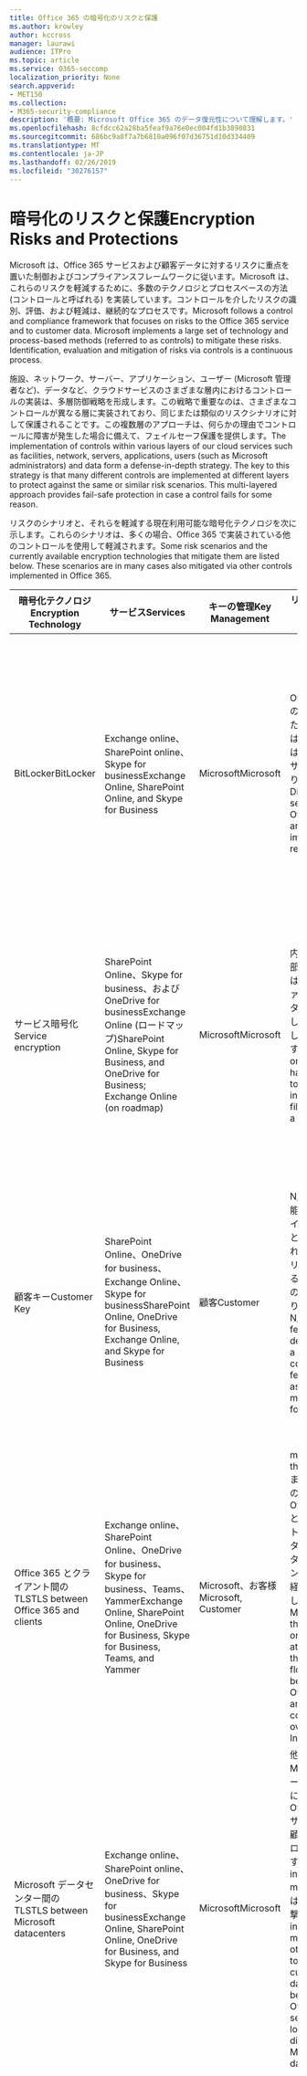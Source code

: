 ```yaml
---
title: Office 365 の暗号化のリスクと保護
ms.author: krowley
author: kccross
manager: laurawi
audience: ITPro
ms.topic: article
ms.service: O365-seccomp
localization_priority: None
search.appverid:
- MET150
ms.collection:
- M365-security-compliance
description: '概要: Microsoft Office 365 のデータ復元性について理解します。'
ms.openlocfilehash: 8cfdcc62a28ba5feaf9a76e0ec004fd1b3890831
ms.sourcegitcommit: 686bc9a8f7a7b6810a096f07d36751d10d334409
ms.translationtype: MT
ms.contentlocale: ja-JP
ms.lasthandoff: 02/26/2019
ms.locfileid: "30276157"
---
```

# <a name="encryption-risks-and-protections"></a><span data-ttu-id="6bae1-103">暗号化のリスクと保護</span><span class="sxs-lookup"><span data-stu-id="6bae1-103">Encryption Risks and Protections</span></span>

<span data-ttu-id="6bae1-p101">Microsoft は、Office 365 サービスおよび顧客データに対するリスクに重点を置いた制御およびコンプライアンスフレームワークに従います。Microsoft は、これらのリスクを軽減するために、多数のテクノロジとプロセスベースの方法 (コントロールと呼ばれる) を実装しています。コントロールを介したリスクの識別、評価、および軽減は、継続的なプロセスです。</span><span class="sxs-lookup"><span data-stu-id="6bae1-p101">Microsoft follows a control and compliance framework that focuses on risks to the Office 365 service and to customer data. Microsoft implements a large set of technology and process-based methods (referred to as controls) to mitigate these risks. Identification, evaluation and mitigation of risks via controls is a continuous process.</span></span> 

<span data-ttu-id="6bae1-p102">施設、ネットワーク、サーバー、アプリケーション、ユーザー (Microsoft 管理者など)、データなど、クラウドサービスのさまざまな層内におけるコントロールの実装は、多層防御戦略を形成します。この戦略で重要なのは、さまざまなコントロールが異なる層に実装されており、同じまたは類似のリスクシナリオに対して保護されることです。この複数層のアプローチは、何らかの理由でコントロールに障害が発生した場合に備えて、フェイルセーフ保護を提供します。</span><span class="sxs-lookup"><span data-stu-id="6bae1-p102">The implementation of controls within various layers of our cloud services such as facilities, network, servers, applications, users (such as Microsoft administrators) and data form a defense-in-depth strategy. The key to this strategy is that many different controls are implemented at different layers to protect against the same or similar risk scenarios. This multi-layered approach provides fail-safe protection in case a control fails for some reason.</span></span>

<span data-ttu-id="6bae1-p103">リスクのシナリオと、それらを軽減する現在利用可能な暗号化テクノロジを次に示します。これらのシナリオは、多くの場合、Office 365 で実装されている他のコントロールを使用して軽減されます。</span><span class="sxs-lookup"><span data-stu-id="6bae1-p103">Some risk scenarios and the currently available encryption technologies that mitigate them are listed below. These scenarios are in many cases also mitigated via other controls implemented in Office 365.</span></span>

| <span data-ttu-id="6bae1-112">暗号化テクノロジ</span><span class="sxs-lookup"><span data-stu-id="6bae1-112">Encryption Technology</span></span> | <span data-ttu-id="6bae1-113">サービス</span><span class="sxs-lookup"><span data-stu-id="6bae1-113">Services</span></span> | <span data-ttu-id="6bae1-114">キーの管理</span><span class="sxs-lookup"><span data-stu-id="6bae1-114">Key Management</span></span> | <span data-ttu-id="6bae1-115">リスクシナリオ</span><span class="sxs-lookup"><span data-stu-id="6bae1-115">Risk Scenario</span></span> | <span data-ttu-id="6bae1-116">値</span><span class="sxs-lookup"><span data-stu-id="6bae1-116">Value</span></span> |
|----------------------------------------------------------------------------------|--------------------------------------------------------------------------------------------------|---------------------|------------------------------------------------------------------------------------------------------------------------------------------|---------------------------------------------------------------------------------------------------------------------------------------------------------------------------------------------------------------------------------------------------------------------------------------------------------------------------------------------------------------------------------------------------------------------------------|
| <span data-ttu-id="6bae1-117">BitLocker</span><span class="sxs-lookup"><span data-stu-id="6bae1-117">BitLocker</span></span> | <span data-ttu-id="6bae1-118">Exchange online、SharePoint online、Skype for business</span><span class="sxs-lookup"><span data-stu-id="6bae1-118">Exchange Online, SharePoint Online, and Skype for Business</span></span> | <span data-ttu-id="6bae1-119">Microsoft</span><span class="sxs-lookup"><span data-stu-id="6bae1-119">Microsoft</span></span> | <span data-ttu-id="6bae1-120">Office 365 のディスクまたはサーバーは、盗難または不適切なリサイクルがあります。</span><span class="sxs-lookup"><span data-stu-id="6bae1-120">Disks or servers in Office 365 are stolen or improperly recycled.</span></span> | <span data-ttu-id="6bae1-121">BitLocker は、盗難または不適切にリサイクルされたハードウェア (サーバー/ディスク) によるデータの損失を防止するための緊急時のアプローチを提供します。</span><span class="sxs-lookup"><span data-stu-id="6bae1-121">BitLocker provides a fail-safe approach to protect against loss of data due to stolen or improperly recycled hardware (server/disk).</span></span> |
| <span data-ttu-id="6bae1-122">サービス暗号化</span><span class="sxs-lookup"><span data-stu-id="6bae1-122">Service encryption</span></span> | <span data-ttu-id="6bae1-123">SharePoint Online、Skype for business、および OneDrive for businessExchange Online (ロードマップ)</span><span class="sxs-lookup"><span data-stu-id="6bae1-123">SharePoint Online, Skype for Business, and OneDrive for Business; Exchange Online (on roadmap)</span></span> | <span data-ttu-id="6bae1-124">Microsoft</span><span class="sxs-lookup"><span data-stu-id="6bae1-124">Microsoft</span></span> | <span data-ttu-id="6bae1-125">内部または外部のハッカーは、個々のファイル/データに blob としてアクセスしようとします。</span><span class="sxs-lookup"><span data-stu-id="6bae1-125">Internal or external hacker tries to access individual files/data as a blob.</span></span> | <span data-ttu-id="6bae1-p104">暗号化されたデータをキーにアクセスせずに復号化することはできません。ハッカーがデータにアクセスするリスクを軽減するのに役に立ちます。</span><span class="sxs-lookup"><span data-stu-id="6bae1-p104">The encrypted data cannot be decrypted without access to keys. Helps to mitigate risk of a hacker accessing data.</span></span> |
| <span data-ttu-id="6bae1-128">顧客キー</span><span class="sxs-lookup"><span data-stu-id="6bae1-128">Customer Key</span></span> | <span data-ttu-id="6bae1-129">SharePoint Online、OneDrive for business、Exchange Online、Skype for business</span><span class="sxs-lookup"><span data-stu-id="6bae1-129">SharePoint Online, OneDrive for Business, Exchange Online, and Skype for Business</span></span> | <span data-ttu-id="6bae1-130">顧客</span><span class="sxs-lookup"><span data-stu-id="6bae1-130">Customer</span></span> | <span data-ttu-id="6bae1-131">N/A (この機能はコンプライアンス機能として設計されています。リスクに対する対策としてのものではありません)。</span><span class="sxs-lookup"><span data-stu-id="6bae1-131">N/A (This feature is designed as a compliance feature; not as a mitigation for any risk.)</span></span> | <span data-ttu-id="6bae1-132">お客様が内部の規制と法令遵守の義務を満たし、Office 365 サービスを終了して Microsoft のデータへのアクセスを取り消すことができるように支援します。</span><span class="sxs-lookup"><span data-stu-id="6bae1-132">Helps customers meet internal regulation and compliance obligations, and the ability to leave the Office 365 service and revoke Microsoft’s access to data</span></span> |
| <span data-ttu-id="6bae1-133">Office 365 とクライアント間の TLS</span><span class="sxs-lookup"><span data-stu-id="6bae1-133">TLS between Office 365 and clients</span></span> | <span data-ttu-id="6bae1-134">Exchange online、SharePoint Online、OneDrive for business、Skype for business、Teams、Yammer</span><span class="sxs-lookup"><span data-stu-id="6bae1-134">Exchange Online, SharePoint Online, OneDrive for Business, Skype for Business, Teams, and Yammer</span></span> | <span data-ttu-id="6bae1-135">Microsoft、お客様</span><span class="sxs-lookup"><span data-stu-id="6bae1-135">Microsoft, Customer</span></span> | <span data-ttu-id="6bae1-136">man-in-the-middle またはその他の攻撃。 Office 365 とクライアントコンピューター間のデータフローをインターネット経由でタップします。</span><span class="sxs-lookup"><span data-stu-id="6bae1-136">Man-in-the-middle or other attack to tap the data flow between Office 365 and client computers over Internet.</span></span> | <span data-ttu-id="6bae1-137">この実装により、Microsoft とお客様の両方に価値が提供され、Office 365 とクライアント間でのデータの整合性が保証されます。</span><span class="sxs-lookup"><span data-stu-id="6bae1-137">This implementation provides value to both Microsoft and customers and assures data integrity as it flows between Office 365 and the client.</span></span> |
| <span data-ttu-id="6bae1-138">Microsoft データセンター間の TLS</span><span class="sxs-lookup"><span data-stu-id="6bae1-138">TLS between Microsoft datacenters</span></span> | <span data-ttu-id="6bae1-139">Exchange online、SharePoint online、OneDrive for business、Skype for business</span><span class="sxs-lookup"><span data-stu-id="6bae1-139">Exchange Online, SharePoint Online, OneDrive for Business, and Skype for Business</span></span> | <span data-ttu-id="6bae1-140">Microsoft</span><span class="sxs-lookup"><span data-stu-id="6bae1-140">Microsoft</span></span> | <span data-ttu-id="6bae1-141">他の Microsoft データセンターにある Office 365 サーバー間で顧客データフローをタップする man-in-the-middle またはその他の攻撃。</span><span class="sxs-lookup"><span data-stu-id="6bae1-141">Man-in-the-middle or other attack to tap the customer data flow between Office 365 servers located in different Microsoft datacenters.</span></span> | <span data-ttu-id="6bae1-142">この実装は、Microsoft データセンター間の攻撃からデータを保護するもう1つの方法です。</span><span class="sxs-lookup"><span data-stu-id="6bae1-142">This implementation is another method to protect data against attacks between Microsoft datacenters.</span></span> |
| <span data-ttu-id="6bae1-143">azure Rights Management (Office 365 または azure Information Protection に含まれています)</span><span class="sxs-lookup"><span data-stu-id="6bae1-143">Azure Rights Management (included in Office 365 or Azure Information Protection)</span></span> | <span data-ttu-id="6bae1-144">Exchange online、SharePoint online、OneDrive for business</span><span class="sxs-lookup"><span data-stu-id="6bae1-144">Exchange Online, SharePoint Online, and OneDrive for Business</span></span> | <span data-ttu-id="6bae1-145">顧客</span><span class="sxs-lookup"><span data-stu-id="6bae1-145">Customer</span></span> | <span data-ttu-id="6bae1-146">データは、データへのアクセス権を持たないユーザーの手に入ります。</span><span class="sxs-lookup"><span data-stu-id="6bae1-146">Data falls into the hands of a person who should not have access to the data.</span></span> | <span data-ttu-id="6bae1-p105">azure Information Protection では、azure RMS を使用して、複数のデバイス間でのファイルと電子メールのセキュリティ保護に役立つ暗号化、id、および承認ポリシーを使用して、顧客に価値を提供します。Azure RMS は、特定の条件に一致する Office 365 からのすべての電子メールを、別の受信者に送信する前に自動的に暗号化することができるお客様に価値を提供します。</span><span class="sxs-lookup"><span data-stu-id="6bae1-p105">Azure Information Protection uses Azure RMS which provides value to customers by using encryption, identity, and authorization policies to help secure files and email across multiple devices. Azure RMS provides value to customers where all emails originating from Office 365 that match certain criteria (i.e., all emails to a certain address) can be automatically encrypted before they get sent to another recipient.</span></span> |
| <span data-ttu-id="6bae1-149">S/MIME</span><span class="sxs-lookup"><span data-stu-id="6bae1-149">S/MIME</span></span> | <span data-ttu-id="6bae1-150">Exchange Online</span><span class="sxs-lookup"><span data-stu-id="6bae1-150">Exchange Online</span></span> | <span data-ttu-id="6bae1-151">顧客</span><span class="sxs-lookup"><span data-stu-id="6bae1-151">Customer</span></span> | <span data-ttu-id="6bae1-152">電子メールは、目的の受信者ではない人物の手に入ります。</span><span class="sxs-lookup"><span data-stu-id="6bae1-152">Email falls into the hands of a person who is not the intended recipient.</span></span> | <span data-ttu-id="6bae1-153">s/mime では、s/mime で暗号化された電子メールが電子メールの直接の受信者によって復号化されることを保証することで、お客様に価値が提供されます。</span><span class="sxs-lookup"><span data-stu-id="6bae1-153">S/MIME provides value to customers by assuring that email encrypted with S/MIME can only be decrypted by the direct recipient of the email.</span></span> |
| <span data-ttu-id="6bae1-154">Office 365 Message Encryption</span><span class="sxs-lookup"><span data-stu-id="6bae1-154">Office 365 Message Encryption</span></span> | <span data-ttu-id="6bae1-155">Exchange online、SharePoint online</span><span class="sxs-lookup"><span data-stu-id="6bae1-155">Exchange Online, SharePoint Online</span></span> | <span data-ttu-id="6bae1-156">顧客</span><span class="sxs-lookup"><span data-stu-id="6bae1-156">Customer</span></span> | <span data-ttu-id="6bae1-157">保護された添付ファイルを含む電子メールは、電子メールの意図した受信者ではない Office 365 内部または外部のどちらかのユーザーの手に入ります。</span><span class="sxs-lookup"><span data-stu-id="6bae1-157">Email, including protected attachments, falls in hands of a person either within or outside Office 365 who is not the intended recipient of the email.</span></span> | <span data-ttu-id="6bae1-158">OME は、特定の条件に一致する (すべての電子メールが特定のアドレス宛てにある) Office 365 からのすべての電子メールが自動的に暗号化され、他の内部または外部の受信者に送信されるようになるお客様に価値を提供します。</span><span class="sxs-lookup"><span data-stu-id="6bae1-158">OME provides value to customers where all emails originating from Office 365 that match certain criteria (i.e., all emails to a certain address) are automatically encrypted before they get sent to another internal or an external recipient.</span></span> |
| <span data-ttu-id="6bae1-159">パートナー組織との SMTP TLS</span><span class="sxs-lookup"><span data-stu-id="6bae1-159">SMTP TLS with partner organization</span></span> | <span data-ttu-id="6bae1-160">Exchange Online</span><span class="sxs-lookup"><span data-stu-id="6bae1-160">Exchange Online</span></span> | <span data-ttu-id="6bae1-161">顧客</span><span class="sxs-lookup"><span data-stu-id="6bae1-161">Customer</span></span> | <span data-ttu-id="6bae1-162">メールは、Office 365 テナントから別のパートナー組織への移行中に、man-in-the-middle またはその他の攻撃によって傍受されます。</span><span class="sxs-lookup"><span data-stu-id="6bae1-162">Email is intercepted via a man-in-the-middle or other attack while in transit from an Office 365 tenant to another partner organization.</span></span> | <span data-ttu-id="6bae1-163">このシナリオでは、お客様に、Office 365 テナントとパートナーの電子メール組織間で暗号化された SMTP チャネル内のすべての電子メールを送受信できるような値を提供します。</span><span class="sxs-lookup"><span data-stu-id="6bae1-163">This scenario provides value to the customer such that they can send/receive all emails between their Office 365 tenant and their partner’s email organization inside an encrypted SMTP channel.</span></span> |

## <a name="encryption-technologies-available-in-office-365-multi-tenant-environments"></a><span data-ttu-id="6bae1-164">Office 365 マルチテナント環境で使用可能な暗号化テクノロジ</span><span class="sxs-lookup"><span data-stu-id="6bae1-164">Encryption technologies available in Office 365 multi-tenant environments</span></span>

| <span data-ttu-id="6bae1-165">暗号化テクノロジ</span><span class="sxs-lookup"><span data-stu-id="6bae1-165">Encryption Technology</span></span> | <span data-ttu-id="6bae1-166">で実装されている</span><span class="sxs-lookup"><span data-stu-id="6bae1-166">Implemented by</span></span> | <span data-ttu-id="6bae1-167">キー交換のアルゴリズムと強さ</span><span class="sxs-lookup"><span data-stu-id="6bae1-167">Key Exchange Algorithm and Strength</span></span> | <span data-ttu-id="6bae1-168">キー管理 \*</span><span class="sxs-lookup"><span data-stu-id="6bae1-168">Key Management\*</span></span> | <span data-ttu-id="6bae1-169">FIPS 140-2 の検証</span><span class="sxs-lookup"><span data-stu-id="6bae1-169">FIPS 140-2 Validated</span></span> |
|----------------------------------------------------------------------------------|-------------------------|------------------------------------------------------------------------------------------------------------------------------------------------------------------------------------|--------------------------------------------------------------------------------------------------------------------------------------------------------------------------------------------------------------------------------------------------------------------------------------------------------------------------------------------------------------------------------------------------------------------------------------------------------------------------------------------------------------------------------------------------------------------------------------------------------------------------------------------------------------------------------------------------------------------------------------------------------------------------------------------------------------------------------------------------------------------------------------------------------------|-----------------------------------------------------------------------|
| <span data-ttu-id="6bae1-170">BitLocker</span><span class="sxs-lookup"><span data-stu-id="6bae1-170">BitLocker</span></span> | <span data-ttu-id="6bae1-171">Exchange Online</span><span class="sxs-lookup"><span data-stu-id="6bae1-171">Exchange Online</span></span> | <span data-ttu-id="6bae1-172">AES 128 ビット +</span><span class="sxs-lookup"><span data-stu-id="6bae1-172">AES 128-bit+</span></span> | <span data-ttu-id="6bae1-p106">AES 外部キーは、シークレットセーフと Exchange サーバーのレジストリに格納されます。シークレットセーフは、高度な昇格とアクセス許可を必要とするセキュリティで保護されたリポジトリです。アクセス許可の要求と承認は、ロックボックスと呼ばれる内部ツールを使用してのみ行うことができます。AES 外部キーは、サーバーのトラステッドプラットフォームモジュールにも保存されます。48桁の数値パスワードは Active Directory に格納され、ロックボックスによって保護されます。</span><span class="sxs-lookup"><span data-stu-id="6bae1-p106">AES external key is stored in a Secret Safe and in the registry of the Exchange server. The Secret Safe is a secured repository that requires high-level elevation and approvals to access. Access can be requested and approved only by using an internal tool called Lockbox. The AES external key is also stored in the Trusted Platform Module in the server. A 48-digit numerical password is stored in Active Directory and protected by Lockbox.</span></span> | <span data-ttu-id="6bae1-178">はい。 AES 256 ビットを使用するサーバーの場合は、\* \*</span><span class="sxs-lookup"><span data-stu-id="6bae1-178">Yes, for servers that use AES 256-bit\*\*</span></span> |
|  | <span data-ttu-id="6bae1-179">SharePoint Online</span><span class="sxs-lookup"><span data-stu-id="6bae1-179">SharePoint Online</span></span> | <span data-ttu-id="6bae1-180">AES 256 ビット</span><span class="sxs-lookup"><span data-stu-id="6bae1-180">AES 256-bit</span></span> | <span data-ttu-id="6bae1-p107">AES 外部キーは、シークレットセーフに格納されます。シークレットセーフは、高度な昇格とアクセス許可を必要とするセキュリティで保護されたリポジトリです。アクセス許可の要求と承認は、ロックボックスと呼ばれる内部ツールを使用してのみ行うことができます。AES 外部キーは、サーバーのトラステッドプラットフォームモジュールにも保存されます。48桁の数値パスワードは Active Directory に格納され、ロックボックスによって保護されます。</span><span class="sxs-lookup"><span data-stu-id="6bae1-p107">AES external key is stored in a Secret Safe. The Secret Safe is a secured repository that requires high-level elevation and approvals to access. Access can be requested and approved only by using an internal tool called Lockbox. The AES external key is also stored in the Trusted Platform Module in the server. A 48-digit numerical password is stored in Active Directory and protected by Lockbox.</span></span> | <span data-ttu-id="6bae1-186">はい</span><span class="sxs-lookup"><span data-stu-id="6bae1-186">Yes</span></span> |
|  | <span data-ttu-id="6bae1-187">Skype for Business</span><span class="sxs-lookup"><span data-stu-id="6bae1-187">Skype for Business</span></span> | <span data-ttu-id="6bae1-188">AES 256 ビット</span><span class="sxs-lookup"><span data-stu-id="6bae1-188">AES 256-bit</span></span> | <span data-ttu-id="6bae1-p108">AES 外部キーは、シークレットセーフに格納されます。シークレットセーフは、高度な昇格とアクセス許可を必要とするセキュリティで保護されたリポジトリです。アクセス許可の要求と承認は、ロックボックスと呼ばれる内部ツールを使用してのみ行うことができます。AES 外部キーは、サーバーのトラステッドプラットフォームモジュールにも保存されます。48桁の数値パスワードは Active Directory に格納され、ロックボックスによって保護されます。</span><span class="sxs-lookup"><span data-stu-id="6bae1-p108">AES external key is stored in a Secret Safe. The Secret Safe is a secured repository that requires high-level elevation and approvals to access. Access can be requested and approved only by using an internal tool called Lockbox. The AES external key is also stored in the Trusted Platform Module in the server. A 48-digit numerical password is stored in Active Directory and protected by Lockbox.</span></span> | <span data-ttu-id="6bae1-194">はい</span><span class="sxs-lookup"><span data-stu-id="6bae1-194">Yes</span></span> |
| <span data-ttu-id="6bae1-195">サービス暗号化</span><span class="sxs-lookup"><span data-stu-id="6bae1-195">Service Encryption</span></span> | <span data-ttu-id="6bae1-196">SharePoint Online</span><span class="sxs-lookup"><span data-stu-id="6bae1-196">SharePoint Online</span></span> | <span data-ttu-id="6bae1-197">AES 256 ビット</span><span class="sxs-lookup"><span data-stu-id="6bae1-197">AES 256-bit</span></span> | <span data-ttu-id="6bae1-p109">blob の暗号化に使用されるキーは、SharePoint Online コンテンツデータベースに格納されます。SharePoint Online のコンテンツデータベースは、データベースのアクセス制御と、保存時の暗号化によって保護されています。暗号化は tde in Azure SQL Database を使用して実行されます。これらの機密情報は、テナントレベルではなく、SharePoint Online のサービスレベルで行われます。これらの機密情報 (マスターキーと呼ばれることもあります) は、キーストアと呼ばれる別の安全なリポジトリに格納されます。tde は、アクティブデータベースとデータベースのバックアップとトランザクションログの両方に対して、セキュリティで保護を提供します。顧客がオプションのキーを指定すると、顧客キーが Azure key Vault に格納され、サービスはキーを使用してテナントキーを暗号化します。これは、サイトキーを暗号化するために使用されます。これは、ファイルレベルのキーを暗号化するために使用されます。基本的に、顧客がキーを提供すると、新しいキー階層が導入されます。</span><span class="sxs-lookup"><span data-stu-id="6bae1-p109">The keys used to encrypt the blobs are stored in the SharePoint Online Content Database. The SharePoint Online Content Databases is protected by database access controls and encryption at rest. Encryption is performed using TDE in Azure SQL Database. These secrets are at the service level for SharePoint Online, not at the tenant level. These secrets (sometimes referred to as the master keys) are stored in a separate secure repository called the Key Store. TDE provides security at rest for both the active database and the database backups and transaction logs. When customers provide the optional key, the customer key is stored in Azure Key Vault, and the service uses the key to encrypt a tenant key, which is used to encrypt a site key, which is then used to encrypt the file level keys. Essentially, a new key hierarchy is introduced when the customer provides a key.</span></span> | <span data-ttu-id="6bae1-206">はい</span><span class="sxs-lookup"><span data-stu-id="6bae1-206">Yes</span></span> |
|  | <span data-ttu-id="6bae1-207">Skype for Business</span><span class="sxs-lookup"><span data-stu-id="6bae1-207">Skype for Business</span></span> | <span data-ttu-id="6bae1-208">AES 256 ビット</span><span class="sxs-lookup"><span data-stu-id="6bae1-208">AES 256-bit</span></span> | <span data-ttu-id="6bae1-p110">各データは、ランダムに生成された異なる256ビットキーを使用して暗号化されます。暗号化キーは、対応するメタデータ XML ファイルに格納されます。これは、会議マスターキーごとにも暗号化されています。マスターキーも、電話会議ごとに1回ランダムに生成されます。</span><span class="sxs-lookup"><span data-stu-id="6bae1-p110">Each piece of data is encrypted using a different randomly generated 256-bit key. The encryption key is stored in a corresponding metadata XML file which is also encrypted by a per-conference master key. The master key is also randomly generated once per conference.</span></span> | <span data-ttu-id="6bae1-212">はい</span><span class="sxs-lookup"><span data-stu-id="6bae1-212">Yes</span></span> |
|  | <span data-ttu-id="6bae1-213">Exchange Online</span><span class="sxs-lookup"><span data-stu-id="6bae1-213">Exchange Online</span></span> | <span data-ttu-id="6bae1-214">AES 256 ビット</span><span class="sxs-lookup"><span data-stu-id="6bae1-214">AES 256-bit</span></span> | <span data-ttu-id="6bae1-215">各メールボックスは、Microsoft によって制御される暗号化キー (ロードマップ) または顧客 (顧客キーが使用されている場合) を使用するデータ暗号化ポリシーを使用して暗号化されます。</span><span class="sxs-lookup"><span data-stu-id="6bae1-215">Each mailbox is encrypted using a data encryption policy that uses encryption keys controlled by Microsoft (on roadmap) or by the customer (when Customer Key is used).</span></span> | <span data-ttu-id="6bae1-216">はい</span><span class="sxs-lookup"><span data-stu-id="6bae1-216">Yes</span></span> |
| <span data-ttu-id="6bae1-217">Office 365 とクライアント/パートナー間の TLS</span><span class="sxs-lookup"><span data-stu-id="6bae1-217">TLS between Office 365 and clients/partners</span></span> | <span data-ttu-id="6bae1-218">Exchange Online</span><span class="sxs-lookup"><span data-stu-id="6bae1-218">Exchange Online</span></span> | [<span data-ttu-id="6bae1-219">複数の暗号スイートをサポートする便宜的な方法</span><span class="sxs-lookup"><span data-stu-id="6bae1-219">Opportunistic TLS supporting multiple cipher suites</span></span>](https://technet.microsoft.com/en-us/library/mt163898.aspx) | <span data-ttu-id="6bae1-220">Exchange Online 用の TLS 証明書 (outlook.office.com) は、ボルチモア CyberTrust Root によって発行される2048ビットの SHA256RSA 証明書です。</span><span class="sxs-lookup"><span data-stu-id="6bae1-220">The TLS certificate for Exchange Online (outlook.office.com) is a 2048-bit SHA256RSA certificate issued by Baltimore CyberTrust Root.</span></span> <br> <br> <span data-ttu-id="6bae1-221">Exchange Online の TLS ルート証明書は、ボルチモア CyberTrust root によって発行される2048ビットの SHA1RSA 証明書です。</span><span class="sxs-lookup"><span data-stu-id="6bae1-221">The TLS root certificate for Exchange Online is a 2048-bit SHA1RSA certificate issued by Baltimore CyberTrust Root.</span></span> | <span data-ttu-id="6bae1-222">はい、TLS 1.2 を256ビットの暗号強度で使用します。</span><span class="sxs-lookup"><span data-stu-id="6bae1-222">Yes, when TLS 1.2 with 256-bit cipher strength is used</span></span> |
|  | <span data-ttu-id="6bae1-223">SharePoint Online</span><span class="sxs-lookup"><span data-stu-id="6bae1-223">SharePoint Online</span></span> | <span data-ttu-id="6bae1-224">AES 256 を使用した TLS 1.2</span><span class="sxs-lookup"><span data-stu-id="6bae1-224">TLS 1.2 with AES 256</span></span> <br> <br> [<span data-ttu-id="6bae1-225">OneDrive for Business および SharePoint Online におけるデータ暗号化</span><span class="sxs-lookup"><span data-stu-id="6bae1-225">Data Encryption in OneDrive for Business and SharePoint Online</span></span>](https://technet.microsoft.com/en-us/library/dn905447.aspx) | <span data-ttu-id="6bae1-226">SharePoint Online の TLS 証明書 (\* sharepoint.com) は、ボルチモア CyberTrust Root によって発行される2048ビットの SHA256RSA 証明書です。</span><span class="sxs-lookup"><span data-stu-id="6bae1-226">The TLS certificate for SharePoint Online (\*.sharepoint.com) is a 2048-bit SHA256RSA certificate issued by Baltimore CyberTrust Root.</span></span> <br> <br> <span data-ttu-id="6bae1-227">SharePoint Online の TLS ルート証明書は、ボルチモア CyberTrust root によって発行される2048ビットの SHA1RSA 証明書です。</span><span class="sxs-lookup"><span data-stu-id="6bae1-227">The TLS root certificate for SharePoint Online is a 2048-bit SHA1RSA certificate issued by Baltimore CyberTrust Root.</span></span> | <span data-ttu-id="6bae1-228">はい</span><span class="sxs-lookup"><span data-stu-id="6bae1-228">Yes</span></span> |
|  | <span data-ttu-id="6bae1-229">Skype for Business</span><span class="sxs-lookup"><span data-stu-id="6bae1-229">Skype for Business</span></span> | [<span data-ttu-id="6bae1-230">SIP 通信および psom データ共有セッションの TLS</span><span class="sxs-lookup"><span data-stu-id="6bae1-230">TLS for SIP communications and PSOM data sharing sessions</span></span>](https://support.office.com/article/Set-up-your-network-for-Skype-for-Business-Online-d21f89b0-3afc-432e-b735-036b2432fdbf) | <span data-ttu-id="6bae1-231">Skype for business の TLS 証明書 (\* lync.com) は、ボルチモア CyberTrust Root によって発行される2048ビットの SHA256RSA 証明書です。</span><span class="sxs-lookup"><span data-stu-id="6bae1-231">The TLS certificate for Skype for Business (\*.lync.com) is a 2048-bit SHA256RSA certificate issued by Baltimore CyberTrust Root.</span></span> <br> <br> <span data-ttu-id="6bae1-232">Skype for business の TLS ルート証明書は、ボルチモア CyberTrust root によって発行される2048ビットの SHA256RSA 証明書です。</span><span class="sxs-lookup"><span data-stu-id="6bae1-232">The TLS root certificate for Skype for Business is a 2048-bit SHA256RSA certificate issued by Baltimore CyberTrust Root.</span></span> | <span data-ttu-id="6bae1-233">はい</span><span class="sxs-lookup"><span data-stu-id="6bae1-233">Yes</span></span> |
|  | <span data-ttu-id="6bae1-234">Microsoft Teams</span><span class="sxs-lookup"><span data-stu-id="6bae1-234">Microsoft Teams</span></span> | <span data-ttu-id="6bae1-235">AES 256 を使用した TLS 1.2</span><span class="sxs-lookup"><span data-stu-id="6bae1-235">TLS 1.2 with AES 256</span></span> <br> <br> [<span data-ttu-id="6bae1-236">Microsoft Teams についてよく寄せられる質問-管理者向けヘルプ</span><span class="sxs-lookup"><span data-stu-id="6bae1-236">Frequently asked questions about Microsoft Teams – Admin Help</span></span>](https://docs.microsoft.com/MicrosoftTeams/teams-overview) | <span data-ttu-id="6bae1-237">Microsoft Teams 用の TLS 証明書 (teams.microsoft.com, edge.skype.com) は、ボルチモア CyberTrust Root によって発行される2048ビットの SHA256RSA 証明書です。</span><span class="sxs-lookup"><span data-stu-id="6bae1-237">The TLS certificate for Microsoft Teams (teams.microsoft.com, edge.skype.com) is a 2048-bit SHA256RSA certificate issued by Baltimore CyberTrust Root.</span></span> <br> <br> <span data-ttu-id="6bae1-238">Microsoft Teams の TLS ルート証明書は、ボルチモア CyberTrust root によって発行される2048ビットの SHA256RSA 証明書です。</span><span class="sxs-lookup"><span data-stu-id="6bae1-238">The TLS root certificate for Microsoft Teams is a 2048-bit SHA256RSA certificate issued by Baltimore CyberTrust Root.</span></span> | <span data-ttu-id="6bae1-239">はい</span><span class="sxs-lookup"><span data-stu-id="6bae1-239">Yes</span></span> |
| <span data-ttu-id="6bae1-240">Microsoft データセンター間の TLS</span><span class="sxs-lookup"><span data-stu-id="6bae1-240">TLS between Microsoft datacenters</span></span> | <span data-ttu-id="6bae1-241">すべての Office 365 サービス</span><span class="sxs-lookup"><span data-stu-id="6bae1-241">All Office 365 services</span></span> | <span data-ttu-id="6bae1-242">AES 256 を使用した TLS 1.2</span><span class="sxs-lookup"><span data-stu-id="6bae1-242">TLS 1.2 with AES 256</span></span> <br> <br> <span data-ttu-id="6bae1-243">セキュリティで保護されたリアルタイム転送プロトコル (srtp)</span><span class="sxs-lookup"><span data-stu-id="6bae1-243">Secure Real-time Transport Protocol (SRTP)</span></span> | <span data-ttu-id="6bae1-244">microsoft では、microsoft データセンター間のサーバー間通信に、社内で管理および展開された証明機関を使用しています。</span><span class="sxs-lookup"><span data-stu-id="6bae1-244">Microsoft uses an internally managed and deployed certification authority for server-to-server communications between Microsoft datacenters.</span></span> | <span data-ttu-id="6bae1-245">はい</span><span class="sxs-lookup"><span data-stu-id="6bae1-245">Yes</span></span> |
| <span data-ttu-id="6bae1-246">azure Rights Management (Office 365 または azure Information Protection に含まれています)</span><span class="sxs-lookup"><span data-stu-id="6bae1-246">Azure Rights Management (included in Office 365 or Azure Information Protection)</span></span> | <span data-ttu-id="6bae1-247">Exchange Online</span><span class="sxs-lookup"><span data-stu-id="6bae1-247">Exchange Online</span></span> | <span data-ttu-id="6bae1-p111">は、更新され拡張された RMS 暗号化実装である[暗号化モード 2](https://docs.microsoft.com/previous-versions/windows/it-pro/windows-server-2008-R2-and-2008/hh867439(v=ws.10))をサポートします。このメソッドは、署名と暗号化に RSA 2048 をサポートし、署名におけるハッシュの sha-1-256 をサポートします。</span><span class="sxs-lookup"><span data-stu-id="6bae1-p111">Supports [Cryptographic Mode 2](https://docs.microsoft.com/previous-versions/windows/it-pro/windows-server-2008-R2-and-2008/hh867439(v=ws.10)), an updated and enhanced RMS cryptographic implementation. It supports RSA 2048 for signature and encryption, and SHA-256 for hash in the signature.</span></span> | <span data-ttu-id="6bae1-250">[Microsoft によって管理](https://docs.microsoft.com/azure/information-protection/plan-implement-tenant-key)されます。</span><span class="sxs-lookup"><span data-stu-id="6bae1-250">[Managed by Microsoft](https://docs.microsoft.com/azure/information-protection/plan-implement-tenant-key).</span></span> | <span data-ttu-id="6bae1-251">○</span><span class="sxs-lookup"><span data-stu-id="6bae1-251">Yes</span></span> |
|  | <span data-ttu-id="6bae1-252">SharePoint Online</span><span class="sxs-lookup"><span data-stu-id="6bae1-252">SharePoint Online</span></span> | <span data-ttu-id="6bae1-p112">は、更新され拡張された RMS 暗号化実装である[暗号化モード 2](https://docs.microsoft.com/previous-versions/windows/it-pro/windows-server-2008-R2-and-2008/hh867439(v=ws.10))をサポートします。このメソッドは、署名と暗号化に RSA 2048 をサポートし、署名には sha-1-256 をサポートします。</span><span class="sxs-lookup"><span data-stu-id="6bae1-p112">Supports [Cryptographic Mode 2](https://docs.microsoft.com/previous-versions/windows/it-pro/windows-server-2008-R2-and-2008/hh867439(v=ws.10)), an updated and enhanced RMS cryptographic implementation. It supports RSA 2048 for signature and encryption, and SHA-256 for signature.</span></span> | <span data-ttu-id="6bae1-255">[Microsoft によって管理](https://docs.microsoft.com/azure/information-protection/plan-implement-tenant-key)されます。これは既定の設定です。や</span><span class="sxs-lookup"><span data-stu-id="6bae1-255">[Managed by Microsoft](https://docs.microsoft.com/azure/information-protection/plan-implement-tenant-key), which is the default setting; or</span></span> <br> <br> <span data-ttu-id="6bae1-p113">お客様による管理。 Microsoft が管理するキーに代わるものです。IT 管理された Azure サブスクリプションを所有している組織は、byok を使用して、その使用を無償でログに記録できます。詳細については、「[独自のキーを実装する](https://docs.microsoft.com/azure/information-protection/plan-implement-tenant-key)」を参照してください。この構成では、Thales hsm を使用してキーを保護します。詳細については、「 [Thales hsm and Azure RMS](http://www.thales-esecurity.com/msrms/cloud)」を参照してください。</span><span class="sxs-lookup"><span data-stu-id="6bae1-p113">Customer-managed, which is an alternative to Microsoft-managed keys. Organization that have an IT-managed Azure subscription can use BYOK and log its usage at no extra charge. For more information, see [Implementing bring your own key](https://docs.microsoft.com/azure/information-protection/plan-implement-tenant-key). In this configuration, Thales HSMs are used to protect your keys. For more information, see [Thales HSMs and Azure RMS](http://www.thales-esecurity.com/msrms/cloud).</span></span> | <span data-ttu-id="6bae1-261">はい</span><span class="sxs-lookup"><span data-stu-id="6bae1-261">Yes</span></span> |
| <span data-ttu-id="6bae1-262">S/MIME</span><span class="sxs-lookup"><span data-stu-id="6bae1-262">S/MIME</span></span> | <span data-ttu-id="6bae1-263">Exchange Online</span><span class="sxs-lookup"><span data-stu-id="6bae1-263">Exchange Online</span></span> | <span data-ttu-id="6bae1-264">暗号化メッセージ構文 Standard 1.5 (PKCS #7)</span><span class="sxs-lookup"><span data-stu-id="6bae1-264">Cryptographic Message Syntax Standard 1.5 (PKCS #7)</span></span> | <span data-ttu-id="6bae1-p114">お客様が管理する公開キー基盤が展開されているかどうかによって決まります。キーの管理は顧客によって実行され、Microsoft は署名と復号化に使用される秘密キーにアクセスできません。</span><span class="sxs-lookup"><span data-stu-id="6bae1-p114">Depends on the customer-managed public key infrastructure deployed. Key management is performed by the customer, and Microsoft never has access to the private keys used for signing and decryption.</span></span> | <span data-ttu-id="6bae1-267">○ (3des または AES256 を使用して送信メッセージを暗号化するように構成されている場合)</span><span class="sxs-lookup"><span data-stu-id="6bae1-267">Yes, when configured to encrypt outgoing messages with 3DES or AES256</span></span> |
| <span data-ttu-id="6bae1-268">Office 365 Message Encryption</span><span class="sxs-lookup"><span data-stu-id="6bae1-268">Office 365 Message Encryption</span></span> | <span data-ttu-id="6bae1-269">Exchange Online</span><span class="sxs-lookup"><span data-stu-id="6bae1-269">Exchange Online</span></span> | <span data-ttu-id="6bae1-270">Azure RMS と同じ ([暗号化モード 2](https://technet.microsoft.com/en-us/library/dn569290.aspx) -署名と暗号化用の RSA 2048、および署名用の SHA-256)</span><span class="sxs-lookup"><span data-stu-id="6bae1-270">Same as Azure RMS ([Cryptographic Mode 2](https://technet.microsoft.com/en-us/library/dn569290.aspx) - RSA 2048 for signature and encryption, and SHA-256 for signature)</span></span> | <span data-ttu-id="6bae1-p115">Azure Information Protection を暗号化インフラストラクチャとして使用します。使用される暗号化方法は、メッセージの暗号化と復号化に使用される RMS キーを取得する場所によって異なります。</span><span class="sxs-lookup"><span data-stu-id="6bae1-p115">Uses Azure Information Protection as its encryption infrastructure. The encryption method used depends on where you obtain the RMS keys used to encrypt and decrypt messages.</span></span> | <span data-ttu-id="6bae1-273">はい</span><span class="sxs-lookup"><span data-stu-id="6bae1-273">Yes</span></span> |
| <span data-ttu-id="6bae1-274">パートナー組織との SMTP TLS</span><span class="sxs-lookup"><span data-stu-id="6bae1-274">SMTP TLS with partner organization</span></span> | <span data-ttu-id="6bae1-275">Exchange Online</span><span class="sxs-lookup"><span data-stu-id="6bae1-275">Exchange Online</span></span> | <span data-ttu-id="6bae1-276">AES 256 を使用した TLS 1.2</span><span class="sxs-lookup"><span data-stu-id="6bae1-276">TLS 1.2 with AES 256</span></span> | <span data-ttu-id="6bae1-277">Exchange Online 用の TLS 証明書 (outlook.office.com) は、ボルチモア CyberTrust Root によって発行される2048ビットの SHA256RSA 証明書です。</span><span class="sxs-lookup"><span data-stu-id="6bae1-277">The TLS certificate for Exchange Online (outlook.office.com) is a 2048-bit SHA256RSA certificate issued by Baltimore CyberTrust Root.</span></span> <br> <br> <span data-ttu-id="6bae1-278">Exchange Online の TLS ルート証明書は、ボルチモア CyberTrust root によって発行される2048ビットの SHA1RSA 証明書です。</span><span class="sxs-lookup"><span data-stu-id="6bae1-278">The TLS root certificate for Exchange Online is a 2048-bit SHA1RSA certificate issued by Baltimore CyberTrust Root.</span></span> | <span data-ttu-id="6bae1-279">はい、TLS 1.2 を256ビットの暗号強度で使用します。</span><span class="sxs-lookup"><span data-stu-id="6bae1-279">Yes, when TLS 1.2 with 256-bit cipher strength is used</span></span> |

<span data-ttu-id="6bae1-280">\**この表で参照されている TLS 証明書は、US データセンター用です。US 以外のデータセンターも2048ビットの SHA256RSA 証明書を使用します。*</span><span class="sxs-lookup"><span data-stu-id="6bae1-280">\**TLS certificates referenced in this table are for US datacenters; non-US datacenters also use 2048-bit SHA256RSA certificates.*</span></span>

<span data-ttu-id="6bae1-281">\*\**Exchange Online マルチテナント環境のほとんどのサーバーは、BitLocker の AES 256 ビット暗号化を使用して展開されています。AES 128 ビットを使用しているサーバーは、段階的に廃止されています。*</span><span class="sxs-lookup"><span data-stu-id="6bae1-281">\*\**Most servers in the Exchange Online multi-tenant environment have been deployed with AES 256-bit encryption for BitLocker. Servers using AES 128-bit are being phased out.*</span></span>

## <a name="encryption-technologies-available-in-government-cloud-community-environments"></a><span data-ttu-id="6bae1-282">Government cloud community 環境で利用可能な暗号化テクノロジ</span><span class="sxs-lookup"><span data-stu-id="6bae1-282">Encryption technologies available in Government cloud community environments</span></span>

| <span data-ttu-id="6bae1-283">暗号化テクノロジ</span><span class="sxs-lookup"><span data-stu-id="6bae1-283">Encryption Technology</span></span> | <span data-ttu-id="6bae1-284">で実装されている</span><span class="sxs-lookup"><span data-stu-id="6bae1-284">Implemented by</span></span> | <span data-ttu-id="6bae1-285">キー交換のアルゴリズムと強さ</span><span class="sxs-lookup"><span data-stu-id="6bae1-285">Key Exchange Algorithm and Strength</span></span> | <span data-ttu-id="6bae1-286">キー管理 \*</span><span class="sxs-lookup"><span data-stu-id="6bae1-286">Key Management\*</span></span> | <span data-ttu-id="6bae1-287">FIPS 140-2 の検証</span><span class="sxs-lookup"><span data-stu-id="6bae1-287">FIPS 140-2 Validated</span></span> |
|---------------------------------------------|--------------------------------------------------------|------------------------------------------------------------------------------------------------------------------------------------------------------------------------------------|--------------------------------------------------------------------------------------------------------------------------------------------------------------------------------------------------------------------------------------------------------------------------------------------------------------------------------------------------------------------------------------------------------------------------------------------------------------------------------------------------------------------------------------------------------------------------------------------------------------------------------------------------------------------------------------------------------------------------------------------------------------------------------------------------------------------------------------------------------------------------------------------------------------|-------------------------------------------------------------------------|
| <span data-ttu-id="6bae1-288">BitLocker</span><span class="sxs-lookup"><span data-stu-id="6bae1-288">BitLocker</span></span> | <span data-ttu-id="6bae1-289">Exchange Online</span><span class="sxs-lookup"><span data-stu-id="6bae1-289">Exchange Online</span></span> | <span data-ttu-id="6bae1-290">AES 256 ビット</span><span class="sxs-lookup"><span data-stu-id="6bae1-290">AES 256-bit</span></span> | <span data-ttu-id="6bae1-p116">AES 外部キーは、シークレットセーフと Exchange サーバーのレジストリに格納されます。シークレットセーフは、高度な昇格とアクセス許可を必要とするセキュリティで保護されたリポジトリです。アクセス許可の要求と承認は、ロックボックスと呼ばれる内部ツールを使用してのみ行うことができます。AES 外部キーは、サーバーのトラステッドプラットフォームモジュールにも保存されます。48桁の数値パスワードは Active Directory に格納され、ロックボックスによって保護されます。</span><span class="sxs-lookup"><span data-stu-id="6bae1-p116">AES external key is stored in a Secret Safe and in the registry of the Exchange server. The Secret Safe is a secured repository that requires high-level elevation and approvals to access. Access can be requested and approved only by using an internal tool called Lockbox. The AES external key is also stored in the Trusted Platform Module in the server. A 48-digit numerical password is stored in Active Directory and protected by Lockbox.</span></span> | <span data-ttu-id="6bae1-296">○</span><span class="sxs-lookup"><span data-stu-id="6bae1-296">Yes</span></span> |
|  | <span data-ttu-id="6bae1-297">SharePoint Online</span><span class="sxs-lookup"><span data-stu-id="6bae1-297">SharePoint Online</span></span> | <span data-ttu-id="6bae1-298">AES 256 ビット</span><span class="sxs-lookup"><span data-stu-id="6bae1-298">AES 256-bit</span></span> | <span data-ttu-id="6bae1-p117">AES 外部キーは、シークレットセーフに格納されます。シークレットセーフは、高度な昇格とアクセス許可を必要とするセキュリティで保護されたリポジトリです。アクセス許可の要求と承認は、ロックボックスと呼ばれる内部ツールを使用してのみ行うことができます。AES 外部キーは、サーバーのトラステッドプラットフォームモジュールにも保存されます。48桁の数値パスワードは Active Directory に格納され、ロックボックスによって保護されます。</span><span class="sxs-lookup"><span data-stu-id="6bae1-p117">AES external key is stored in a Secret Safe. The Secret Safe is a secured repository that requires high-level elevation and approvals to access. Access can be requested and approved only by using an internal tool called Lockbox. The AES external key is also stored in the Trusted Platform Module in the server. A 48-digit numerical password is stored in Active Directory and protected by Lockbox.</span></span> | <span data-ttu-id="6bae1-304">はい</span><span class="sxs-lookup"><span data-stu-id="6bae1-304">Yes</span></span> |
|  | <span data-ttu-id="6bae1-305">Skype for Business</span><span class="sxs-lookup"><span data-stu-id="6bae1-305">Skype for Business</span></span> | <span data-ttu-id="6bae1-306">AES 256 ビット</span><span class="sxs-lookup"><span data-stu-id="6bae1-306">AES 256-bit</span></span> | <span data-ttu-id="6bae1-p118">AES 外部キーは、シークレットセーフに格納されます。シークレットセーフは、高度な昇格とアクセス許可を必要とするセキュリティで保護されたリポジトリです。アクセス許可の要求と承認は、ロックボックスと呼ばれる内部ツールを使用してのみ行うことができます。AES 外部キーは、サーバーのトラステッドプラットフォームモジュールにも保存されます。48桁の数値パスワードは Active Directory に格納され、ロックボックスによって保護されます。</span><span class="sxs-lookup"><span data-stu-id="6bae1-p118">AES external key is stored in a Secret Safe. The Secret Safe is a secured repository that requires high-level elevation and approvals to access. Access can be requested and approved only by using an internal tool called Lockbox. The AES external key is also stored in the Trusted Platform Module in the server. A 48-digit numerical password is stored in Active Directory and protected by Lockbox.</span></span> | <span data-ttu-id="6bae1-312">はい</span><span class="sxs-lookup"><span data-stu-id="6bae1-312">Yes</span></span> |
| <span data-ttu-id="6bae1-313">サービス暗号化</span><span class="sxs-lookup"><span data-stu-id="6bae1-313">Service Encryption</span></span> | <span data-ttu-id="6bae1-314">SharePoint Online</span><span class="sxs-lookup"><span data-stu-id="6bae1-314">SharePoint Online</span></span> | <span data-ttu-id="6bae1-315">AES 256 ビット</span><span class="sxs-lookup"><span data-stu-id="6bae1-315">AES 256-bit</span></span> | <span data-ttu-id="6bae1-p119">blob の暗号化に使用されるキーは、SharePoint Online コンテンツデータベースに格納されます。SharePoint Online のコンテンツデータベースは、データベースのアクセス制御と、保存時の暗号化によって保護されています。暗号化は tde in Azure SQL Database を使用して実行されます。これらの機密情報は、テナントレベルではなく、SharePoint Online のサービスレベルで行われます。これらの機密情報 (マスターキーと呼ばれることもあります) は、キーストアと呼ばれる別の安全なリポジトリに格納されます。tde は、アクティブデータベースとデータベースのバックアップとトランザクションログの両方に対して、セキュリティで保護を提供します。顧客がオプションのキーを指定すると、顧客キーが Azure key Vault に格納され、サービスはキーを使用してテナントキーを暗号化します。これは、サイトキーを暗号化するために使用されます。これは、ファイルレベルのキーを暗号化するために使用されます。基本的に、顧客がキーを提供すると、新しいキー階層が導入されます。</span><span class="sxs-lookup"><span data-stu-id="6bae1-p119">The keys used to encrypt the blobs are stored in the SharePoint Online Content Database. The SharePoint Online Content Databases is protected by database access controls and encryption at rest. Encryption is performed using TDE in Azure SQL Database. These secrets are at the service level for SharePoint Online, not at the tenant level. These secrets (sometimes referred to as the master keys) are stored in a separate secure repository called the Key Store. TDE provides security at rest for both the active database and the database backups and transaction logs. When customers provide the optional key, the Customer Key is stored in Azure Key Vault, and the service uses the key to encrypt a tenant key, which is used to encrypt a site key, which is then used to encrypt the file level keys. Essentially, a new key hierarchy is introduced when the customer provides a key.</span></span> | <span data-ttu-id="6bae1-324">はい</span><span class="sxs-lookup"><span data-stu-id="6bae1-324">Yes</span></span> |
|  | <span data-ttu-id="6bae1-325">Skype for Business</span><span class="sxs-lookup"><span data-stu-id="6bae1-325">Skype for Business</span></span> | <span data-ttu-id="6bae1-326">AES 256 ビット</span><span class="sxs-lookup"><span data-stu-id="6bae1-326">AES 256-bit</span></span> | <span data-ttu-id="6bae1-p120">各データは、ランダムに生成された異なる256ビットキーを使用して暗号化されます。暗号化キーは、対応するメタデータ XML ファイルに格納されます。これは、会議マスターキーごとにも暗号化されています。マスターキーも、電話会議ごとに1回ランダムに生成されます。</span><span class="sxs-lookup"><span data-stu-id="6bae1-p120">Each piece of data is encrypted using a different randomly generated 256-bit key. The encryption key is stored in a corresponding metadata XML file which is also encrypted by a per-conference master key. The master key is also randomly generated once per conference.</span></span> | <span data-ttu-id="6bae1-330">はい</span><span class="sxs-lookup"><span data-stu-id="6bae1-330">Yes</span></span> |
|  | <span data-ttu-id="6bae1-331">Exchange Online</span><span class="sxs-lookup"><span data-stu-id="6bae1-331">Exchange Online</span></span> | <span data-ttu-id="6bae1-332">AES 256 ビット</span><span class="sxs-lookup"><span data-stu-id="6bae1-332">AES 256-bit</span></span> | <span data-ttu-id="6bae1-333">各メールボックスは、Microsoft またはお客様が管理する暗号化キーを使用するデータ暗号化ポリシーを使用して暗号化されます (顧客キーが使用されている場合)。</span><span class="sxs-lookup"><span data-stu-id="6bae1-333">Each mailbox is encrypted using a data encryption policy that uses encryption keys controlled by Microsoft or by the customer (when Customer Key is used).</span></span> | <span data-ttu-id="6bae1-334">はい</span><span class="sxs-lookup"><span data-stu-id="6bae1-334">Yes</span></span> |
| <span data-ttu-id="6bae1-335">Office 365 とクライアント/パートナー間の TLS</span><span class="sxs-lookup"><span data-stu-id="6bae1-335">TLS between Office 365 and clients/partners</span></span> | <span data-ttu-id="6bae1-336">Exchange Online</span><span class="sxs-lookup"><span data-stu-id="6bae1-336">Exchange Online</span></span> | [<span data-ttu-id="6bae1-337">複数の暗号スイートをサポートする便宜的な方法</span><span class="sxs-lookup"><span data-stu-id="6bae1-337">Opportunistic TLS supporting multiple cipher suites</span></span>](https://technet.microsoft.com/en-us/library/mt163898.aspx) | <span data-ttu-id="6bae1-338">Exchange Online 用の TLS 証明書 (outlook.office.com) は、ボルチモア CyberTrust Root によって発行される2048ビットの SHA256RSA 証明書です。</span><span class="sxs-lookup"><span data-stu-id="6bae1-338">The TLS certificate for Exchange Online (outlook.office.com) is a 2048-bit SHA256RSA certificate issued by Baltimore CyberTrust Root.</span></span> <br> <br> <span data-ttu-id="6bae1-339">Exchange Online の TLS ルート証明書は、ボルチモア CyberTrust root によって発行される2048ビットの SHA1RSA 証明書です。</span><span class="sxs-lookup"><span data-stu-id="6bae1-339">The TLS root certificate for Exchange Online is a 2048-bit SHA1RSA certificate issued by Baltimore CyberTrust Root.</span></span> | <span data-ttu-id="6bae1-340">はい、TLS 1.2 を256ビットの暗号強度で使用します。</span><span class="sxs-lookup"><span data-stu-id="6bae1-340">Yes, when TLS 1.2 with 256-bit cipher strength is used</span></span> |
|  | <span data-ttu-id="6bae1-341">SharePoint Online</span><span class="sxs-lookup"><span data-stu-id="6bae1-341">SharePoint Online</span></span> | <span data-ttu-id="6bae1-342">AES 256 を使用した TLS 1.2</span><span class="sxs-lookup"><span data-stu-id="6bae1-342">TLS 1.2 with AES 256</span></span> | <span data-ttu-id="6bae1-343">SharePoint Online の TLS 証明書 (\* sharepoint.com) は、ボルチモア CyberTrust Root によって発行される2048ビットの SHA256RSA 証明書です。</span><span class="sxs-lookup"><span data-stu-id="6bae1-343">The TLS certificate for SharePoint Online (\*.sharepoint.com) is a 2048-bit SHA256RSA certificate issued by Baltimore CyberTrust Root.</span></span> <br> <br> <span data-ttu-id="6bae1-344">SharePoint Online の TLS ルート証明書は、ボルチモア CyberTrust root によって発行される2048ビットの SHA1RSA 証明書です。</span><span class="sxs-lookup"><span data-stu-id="6bae1-344">The TLS root certificate for SharePoint Online is a 2048-bit SHA1RSA certificate issued by Baltimore CyberTrust Root.</span></span> | <span data-ttu-id="6bae1-345">はい</span><span class="sxs-lookup"><span data-stu-id="6bae1-345">Yes</span></span> |
|  | <span data-ttu-id="6bae1-346">Skype for Business</span><span class="sxs-lookup"><span data-stu-id="6bae1-346">Skype for Business</span></span> | <span data-ttu-id="6bae1-347">SIP 通信および psom データ共有セッションの TLS</span><span class="sxs-lookup"><span data-stu-id="6bae1-347">TLS for SIP communications and PSOM data sharing sessions</span></span> | <span data-ttu-id="6bae1-348">Skype for business の TLS 証明書 (\* lync.com) は、ボルチモア CyberTrust Root によって発行される2048ビットの SHA256RSA 証明書です。</span><span class="sxs-lookup"><span data-stu-id="6bae1-348">The TLS certificate for Skype for Business (\*.lync.com) is a 2048-bit SHA256RSA certificate issued by Baltimore CyberTrust Root.</span></span> <br> <br> <span data-ttu-id="6bae1-349">Skype for business の TLS ルート証明書は、ボルチモア CyberTrust root によって発行される2048ビットの SHA256RSA 証明書です。</span><span class="sxs-lookup"><span data-stu-id="6bae1-349">The TLS root certificate for Skype for Business is a 2048-bit SHA256RSA certificate issued by Baltimore CyberTrust Root.</span></span> | <span data-ttu-id="6bae1-350">はい</span><span class="sxs-lookup"><span data-stu-id="6bae1-350">Yes</span></span> |
|  | <span data-ttu-id="6bae1-351">Microsoft Teams</span><span class="sxs-lookup"><span data-stu-id="6bae1-351">Microsoft Teams</span></span> | [<span data-ttu-id="6bae1-352">Microsoft Teams についてよく寄せられる質問-管理者向けヘルプ</span><span class="sxs-lookup"><span data-stu-id="6bae1-352">Frequently asked questions about Microsoft Teams – Admin Help</span></span>](https://docs.microsoft.com/MicrosoftTeams/teams-overview) | <span data-ttu-id="6bae1-353">Microsoft Teams の TLS 証明書 (teams.microsoft.com; edge.skype.com) は、ボルチモア CyberTrust Root によって発行される2048ビットの SHA256RSA 証明書です。</span><span class="sxs-lookup"><span data-stu-id="6bae1-353">The TLS certificate for Microsoft Teams (teams.microsoft.com; edge.skype.com) is a 2048-bit SHA256RSA certificate issued by Baltimore CyberTrust Root.</span></span> <br> <br> <span data-ttu-id="6bae1-354">Microsoft Teams の TLS ルート証明書は、ボルチモア CyberTrust root によって発行される2048ビットの SHA256RSA 証明書です。</span><span class="sxs-lookup"><span data-stu-id="6bae1-354">The TLS root certificate for Microsoft Teams is a 2048-bit SHA256RSA certificate issued by Baltimore CyberTrust Root.</span></span> | <span data-ttu-id="6bae1-355">はい</span><span class="sxs-lookup"><span data-stu-id="6bae1-355">Yes</span></span> |
| <span data-ttu-id="6bae1-356">Microsoft データセンター間の TLS</span><span class="sxs-lookup"><span data-stu-id="6bae1-356">TLS between Microsoft datacenters</span></span> | <span data-ttu-id="6bae1-357">Exchange online、SharePoint online、Skype for business</span><span class="sxs-lookup"><span data-stu-id="6bae1-357">Exchange Online, SharePoint Online, Skype for Business</span></span> | <span data-ttu-id="6bae1-358">AES 256 を使用した TLS 1.2</span><span class="sxs-lookup"><span data-stu-id="6bae1-358">TLS 1.2 with AES 256</span></span> | <span data-ttu-id="6bae1-359">microsoft では、microsoft データセンター間のサーバー間通信に、社内で管理および展開された証明機関を使用しています。</span><span class="sxs-lookup"><span data-stu-id="6bae1-359">Microsoft uses an internally managed and deployed certification authority for server-to-server communications between Microsoft datacenters.</span></span> | <span data-ttu-id="6bae1-360">はい</span><span class="sxs-lookup"><span data-stu-id="6bae1-360">Yes</span></span> |
|  |  | <span data-ttu-id="6bae1-361">セキュリティで保護されたリアルタイム転送プロトコル (srtp)</span><span class="sxs-lookup"><span data-stu-id="6bae1-361">Secure Real-time Transport Protocol (SRTP)</span></span> |  |  |
| <span data-ttu-id="6bae1-362">Azure Rights Management サービス</span><span class="sxs-lookup"><span data-stu-id="6bae1-362">Azure Rights Management Service</span></span> | <span data-ttu-id="6bae1-363">Exchange Online</span><span class="sxs-lookup"><span data-stu-id="6bae1-363">Exchange Online</span></span> | <span data-ttu-id="6bae1-p121">は、更新され拡張された RMS 暗号化実装である[暗号化モード 2](https://docs.microsoft.com/previous-versions/windows/it-pro/windows-server-2008-R2-and-2008/hh867439(v=ws.10))をサポートします。このメソッドは、署名と暗号化に RSA 2048 をサポートし、署名におけるハッシュの sha-1-256 をサポートします。</span><span class="sxs-lookup"><span data-stu-id="6bae1-p121">Supports [Cryptographic Mode 2](https://docs.microsoft.com/previous-versions/windows/it-pro/windows-server-2008-R2-and-2008/hh867439(v=ws.10)), an updated and enhanced RMS cryptographic implementation. It supports RSA 2048 for signature and encryption, and SHA-256 for hash in the signature.</span></span> | <span data-ttu-id="6bae1-366">[Microsoft によって管理](https://docs.microsoft.com/azure/information-protection/plan-implement-tenant-key)されます。</span><span class="sxs-lookup"><span data-stu-id="6bae1-366">[Managed by Microsoft](https://docs.microsoft.com/azure/information-protection/plan-implement-tenant-key).</span></span> | <span data-ttu-id="6bae1-367">はい</span><span class="sxs-lookup"><span data-stu-id="6bae1-367">Yes</span></span> |
|  | <span data-ttu-id="6bae1-368">SharePoint Online</span><span class="sxs-lookup"><span data-stu-id="6bae1-368">SharePoint Online</span></span> | <span data-ttu-id="6bae1-p122">は、更新され拡張された RMS 暗号化実装である[暗号化モード 2](https://docs.microsoft.com/previous-versions/windows/it-pro/windows-server-2008-R2-and-2008/hh867439(v=ws.10))をサポートします。このメソッドは、署名と暗号化に RSA 2048 をサポートし、署名におけるハッシュの sha-1-256 をサポートします。</span><span class="sxs-lookup"><span data-stu-id="6bae1-p122">Supports [Cryptographic Mode 2](https://docs.microsoft.com/previous-versions/windows/it-pro/windows-server-2008-R2-and-2008/hh867439(v=ws.10)), an updated and enhanced RMS cryptographic implementation. It supports RSA 2048 for signature and encryption, and SHA-256 for hash in the signature.</span></span> | <span data-ttu-id="6bae1-371">[Microsoft によって管理](https://docs.microsoft.com/azure/information-protection/plan-implement-tenant-key)されます。これは既定の設定です。や</span><span class="sxs-lookup"><span data-stu-id="6bae1-371">[Managed by Microsoft](https://docs.microsoft.com/azure/information-protection/plan-implement-tenant-key), which is the default setting; or</span></span> <br> <br> <span data-ttu-id="6bae1-p123">お客様が管理する (別名: ok)。これは、Microsoft が管理するキーに代わるものです。IT 管理された Azure サブスクリプションを所有している組織は、byok を使用して、その使用を無償でログに記録できます。詳細については、「[独自のキーを実装する](https://docs.microsoft.com/azure/information-protection/plan-implement-tenant-key)」を参照してください。</span><span class="sxs-lookup"><span data-stu-id="6bae1-p123">Customer-managed (aka BYOK), which is an alternative to Microsoft-managed keys. Organization that have an IT-managed Azure subscription can use BYOK and log its usage at no extra charge. For more information, see [Implementing bring your own key](https://docs.microsoft.com/azure/information-protection/plan-implement-tenant-key). </span></span><br> <br> <span data-ttu-id="6bae1-p124">byok シナリオでは、Thales hsm を使用してキーを保護します。詳細については、「 [Thales hsm and Azure RMS](http://www.thales-esecurity.com/msrms/cloud)」を参照してください。</span><span class="sxs-lookup"><span data-stu-id="6bae1-p124">In the BYOK scenario, Thales HSMs are used to protect your keys. For more information, see [Thales HSMs and Azure RMS](http://www.thales-esecurity.com/msrms/cloud).</span></span> | <span data-ttu-id="6bae1-377">はい</span><span class="sxs-lookup"><span data-stu-id="6bae1-377">Yes</span></span> |
| <span data-ttu-id="6bae1-378">S/MIME</span><span class="sxs-lookup"><span data-stu-id="6bae1-378">S/MIME</span></span> | <span data-ttu-id="6bae1-379">Exchange Online</span><span class="sxs-lookup"><span data-stu-id="6bae1-379">Exchange Online</span></span> | <span data-ttu-id="6bae1-380">暗号化メッセージ構文 Standard 1.5 (PKCS #7)</span><span class="sxs-lookup"><span data-stu-id="6bae1-380">Cryptographic Message Syntax Standard 1.5 (PKCS #7)</span></span> | <span data-ttu-id="6bae1-381">公開キー基盤が展開されていることに依存します。</span><span class="sxs-lookup"><span data-stu-id="6bae1-381">Depends on the public key infrastructure deployed.</span></span> | <span data-ttu-id="6bae1-382">はい。3des または AES-256 を使用して送信メッセージを暗号化するように構成されている場合。</span><span class="sxs-lookup"><span data-stu-id="6bae1-382">Yes, when configured to encrypt outgoing messages with 3DES or AES-256.</span></span> |
| <span data-ttu-id="6bae1-383">Office 365 Message Encryption</span><span class="sxs-lookup"><span data-stu-id="6bae1-383">Office 365 Message Encryption</span></span> | <span data-ttu-id="6bae1-384">Exchange Online</span><span class="sxs-lookup"><span data-stu-id="6bae1-384">Exchange Online</span></span> | <span data-ttu-id="6bae1-385">Azure RMS と同じ ([暗号化モード 2](https://technet.microsoft.com/en-us/library/dn569290.aspx) -署名と暗号化用の RSA 2048、および署名におけるハッシュの sha-1-256)</span><span class="sxs-lookup"><span data-stu-id="6bae1-385">Same as Azure RMS ([Cryptographic Mode 2](https://technet.microsoft.com/en-us/library/dn569290.aspx) - RSA 2048 for signature and encryption, and SHA-256 for hash in the signature)</span></span> | <span data-ttu-id="6bae1-p125">Azure RMS を暗号化インフラストラクチャとして使用します。使用される暗号化方法は、メッセージの暗号化と復号化に使用される RMS キーを取得する場所によって異なります。</span><span class="sxs-lookup"><span data-stu-id="6bae1-p125">Uses Azure RMS as its encryption infrastructure. The encryption method used depends on where you obtain the RMS keys used to encrypt and decrypt messages.</span></span> <br> <br> <span data-ttu-id="6bae1-p126">Microsoft Azure RMS を使用してキーを取得する場合、暗号化モード2が使用されます。Active Directory (AD) RMS を使用してキーを取得する場合は、暗号化モード1または暗号化モード2のどちらかを使用します。使用される方法は、オンプレミスの AD RMS 展開によって異なります。暗号化モード1は、元の AD RMS 暗号化実装です。署名と暗号化に RSA 1024 をサポートし、署名に sha-1 をサポートしています。このモードは、hsm のすべての最新バージョンで引き続きサポートされています。ただし、hsm を使用する byok 構成は除きます。</span><span class="sxs-lookup"><span data-stu-id="6bae1-p126">If you use Microsoft Azure RMS to obtain the keys, Cryptographic Mode 2 is used. If you use Active Directory (AD) RMS to obtain the keys, either Cryptographic Mode 1 or Cryptographic Mode 2 is used. The method used depends on your on-premises AD RMS deployment. Cryptographic Mode 1 is the original AD RMS cryptographic implementation. It supports RSA 1024 for signature and encryption and supports SHA-1 for signature. This mode continues to be supported by all current versions of RMS, except for BYOK configurations that use HSMs.</span></span> | <span data-ttu-id="6bae1-394">はい</span><span class="sxs-lookup"><span data-stu-id="6bae1-394">Yes</span></span> |
| <span data-ttu-id="6bae1-395">パートナー組織との SMTP TLS</span><span class="sxs-lookup"><span data-stu-id="6bae1-395">SMTP TLS with partner organization</span></span> | <span data-ttu-id="6bae1-396">Exchange Online</span><span class="sxs-lookup"><span data-stu-id="6bae1-396">Exchange Online</span></span> | <span data-ttu-id="6bae1-397">AES 256 を使用した TLS 1.2</span><span class="sxs-lookup"><span data-stu-id="6bae1-397">TLS 1.2 with AES 256</span></span> | <span data-ttu-id="6bae1-398">Exchange Online 用の TLS 証明書 (outlook.office.com) は、ボルチモア CyberTrust Root によって発行される2048ビットの SHA256RSA 証明書です。</span><span class="sxs-lookup"><span data-stu-id="6bae1-398">The TLS certificate for Exchange Online (outlook.office.com) is a 2048-bit SHA256RSA certificate issued by Baltimore CyberTrust Root.</span></span> <br> <br> <span data-ttu-id="6bae1-399">Exchange Online の TLS ルート証明書は、ボルチモア CyberTrust root によって発行される2048ビットの sha1RSA 証明書です。</span><span class="sxs-lookup"><span data-stu-id="6bae1-399">The TLS root certificate for Exchange Online is a 2048-bit sha1RSA certificate issued by Baltimore CyberTrust Root.</span></span> <br> <br> <span data-ttu-id="6bae1-400">セキュリティ上の理由から、証明書は随時変更されることに注意してください。</span><span class="sxs-lookup"><span data-stu-id="6bae1-400">Be aware that for security reasons, our certificates do change from time to time.</span></span> | <span data-ttu-id="6bae1-401">はい</span><span class="sxs-lookup"><span data-stu-id="6bae1-401">Yes</span></span> |

<span data-ttu-id="6bae1-402">\**この表で参照されている TLS 証明書は、US データセンター用です。US 以外のデータセンターも2048ビットの SHA256RSA 証明書を使用します。*</span><span class="sxs-lookup"><span data-stu-id="6bae1-402">\**TLS certificates referenced in this table are for US datacenters; non-US datacenters also use 2048-bit SHA256RSA certificates.*</span></span>